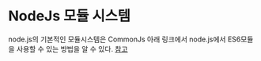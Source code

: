 # NodeJs 모듈 시스템 

node.js의 기본적인 모듈시스템은 CommonJs 
아래 링크에서 node.js에서 ES6모듈을 사용할 수 있는 방법을 알 수 있다.
[참고](https://www.daleseo.com/js-node-es-modules/)
